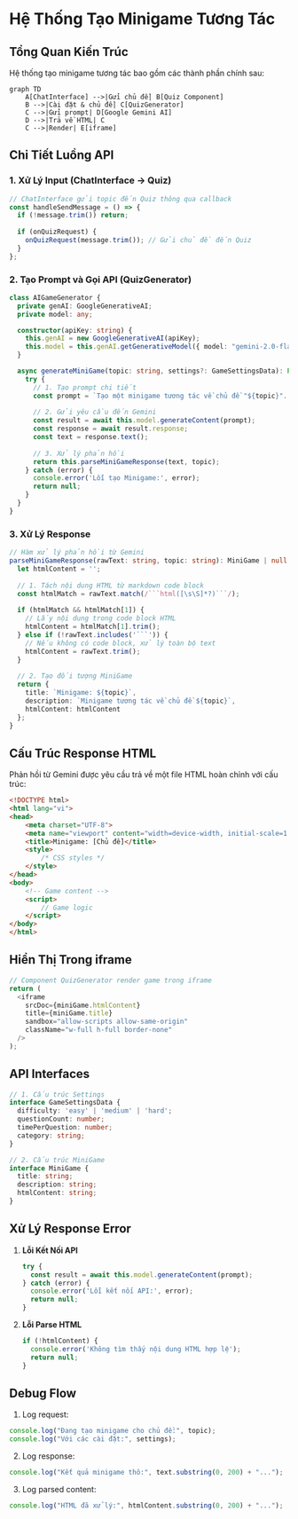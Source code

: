 
# Hệ Thống Tạo Minigame Tương Tác

## Tổng Quan Kiến Trúc

Hệ thống tạo minigame tương tác bao gồm các thành phần chính sau:

```mermaid
graph TD
    A[ChatInterface] -->|Gửi chủ đề| B[Quiz Component]
    B -->|Cài đặt & chủ đề| C[QuizGenerator]
    C -->|Gửi prompt| D[Google Gemini AI]
    D -->|Trả về HTML| C
    C -->|Render| E[iframe]
```

## Chi Tiết Luồng API

### 1. Xử Lý Input (ChatInterface -> Quiz)

```typescript
// ChatInterface gửi topic đến Quiz thông qua callback
const handleSendMessage = () => {
  if (!message.trim()) return;
  
  if (onQuizRequest) {
    onQuizRequest(message.trim()); // Gửi chủ đề đến Quiz
  }
};
```

### 2. Tạo Prompt và Gọi API (QuizGenerator)

```typescript
class AIGameGenerator {
  private genAI: GoogleGenerativeAI;
  private model: any;

  constructor(apiKey: string) {
    this.genAI = new GoogleGenerativeAI(apiKey);
    this.model = this.genAI.getGenerativeModel({ model: "gemini-2.0-flash" });
  }

  async generateMiniGame(topic: string, settings?: GameSettingsData): Promise<MiniGame | null> {
    try {
      // 1. Tạo prompt chi tiết
      const prompt = `Tạo một minigame tương tác về chủ đề "${topic}"...`;
      
      // 2. Gửi yêu cầu đến Gemini
      const result = await this.model.generateContent(prompt);
      const response = await result.response;
      const text = response.text();
      
      // 3. Xử lý phản hồi
      return this.parseMiniGameResponse(text, topic);
    } catch (error) {
      console.error('Lỗi tạo Minigame:', error);
      return null;
    }
  }
}
```

### 3. Xử Lý Response

```typescript
// Hàm xử lý phản hồi từ Gemini
parseMiniGameResponse(rawText: string, topic: string): MiniGame | null {
  let htmlContent = '';
  
  // 1. Tách nội dung HTML từ markdown code block
  const htmlMatch = rawText.match(/```html([\s\S]*?)```/);
  
  if (htmlMatch && htmlMatch[1]) {
    // Lấy nội dung trong code block HTML
    htmlContent = htmlMatch[1].trim();
  } else if (!rawText.includes('```')) {
    // Nếu không có code block, xử lý toàn bộ text
    htmlContent = rawText.trim();
  }
  
  // 2. Tạo đối tượng MiniGame
  return {
    title: `Minigame: ${topic}`,
    description: `Minigame tương tác về chủ đề ${topic}`,
    htmlContent: htmlContent
  };
}
```

## Cấu Trúc Response HTML

Phản hồi từ Gemini được yêu cầu trả về một file HTML hoàn chỉnh với cấu trúc:

```html
<!DOCTYPE html>
<html lang="vi">
<head>
    <meta charset="UTF-8">
    <meta name="viewport" content="width=device-width, initial-scale=1.0">
    <title>Minigame: [Chủ đề]</title>
    <style>
        /* CSS styles */
    </style>
</head>
<body>
    <!-- Game content -->
    <script>
        // Game logic
    </script>
</body>
</html>
```

## Hiển Thị Trong iframe

```typescript
// Component QuizGenerator render game trong iframe
return (
  <iframe
    srcDoc={miniGame.htmlContent}
    title={miniGame.title}
    sandbox="allow-scripts allow-same-origin"
    className="w-full h-full border-none"
  />
);
```

## API Interfaces

```typescript
// 1. Cấu trúc Settings
interface GameSettingsData {
  difficulty: 'easy' | 'medium' | 'hard';
  questionCount: number;
  timePerQuestion: number;
  category: string;
}

// 2. Cấu trúc MiniGame
interface MiniGame {
  title: string;
  description: string;
  htmlContent: string;
}
```

## Xử Lý Response Error

1. **Lỗi Kết Nối API**
   ```typescript
   try {
     const result = await this.model.generateContent(prompt);
   } catch (error) {
     console.error('Lỗi kết nối API:', error);
     return null;
   }
   ```

2. **Lỗi Parse HTML**
   ```typescript
   if (!htmlContent) {
     console.error('Không tìm thấy nội dung HTML hợp lệ');
     return null;
   }
   ```

## Debug Flow

1. Log request:
```typescript
console.log("Đang tạo minigame cho chủ đề:", topic);
console.log("Với các cài đặt:", settings);
```

2. Log response:
```typescript
console.log("Kết quả minigame thô:", text.substring(0, 200) + "...");
```

3. Log parsed content:
```typescript
console.log("HTML đã xử lý:", htmlContent.substring(0, 200) + "...");
```

